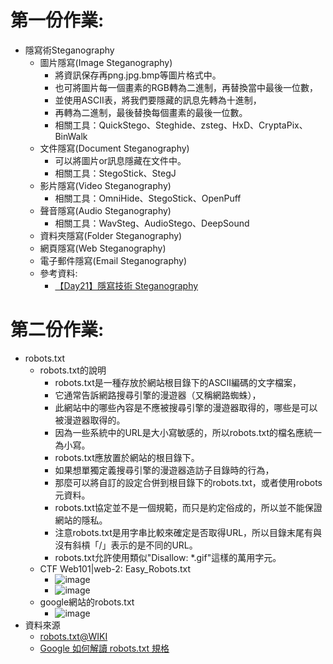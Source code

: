 # 第一份作業:
- 隱寫術Steganography
  - 圖片隱寫(Image Steganography)
    - 將資訊保存再png.jpg.bmp等圖片格式中。
    - 也可將圖片每一個畫素的RGB轉為二進制，再替換當中最後一位數，
    - 並使用ASCII表，將我們要隱藏的訊息先轉為十進制，
    - 再轉為二進制，最後替換每個畫素的最後一位數。
    - 相關工具：QuickStego、Steghide、zsteg、HxD、CryptaPix、BinWalk
  - 文件隱寫(Document Steganography)
    - 可以將圖片or訊息隱藏在文件中。
    - 相關工具：StegoStick、StegJ
  - 影片隱寫(Video Steganography)
    - 相關工具：OmniHide、StegoStick、OpenPuff
  - 聲音隱寫(Audio Steganography)
    - 相關工具：WavSteg、AudioStego、DeepSound
  - 資料夾隱寫(Folder Steganography)
  - 網頁隱寫(Web Steganography)
  - 電子郵件隱寫(Email Steganography)
  - 參考資料:
    - [【Day21】隱寫技術 Steganography](https://ithelp.ithome.com.tw/articles/10278407)

# 第二份作業:
- robots.txt
  - robots.txt的說明 
    - robots.txt是一種存放於網站根目錄下的ASCII編碼的文字檔案，
    - 它通常告訴網路搜尋引擎的漫遊器（又稱網路蜘蛛），
    - 此網站中的哪些內容是不應被搜尋引擎的漫遊器取得的，哪些是可以被漫遊器取得的。
    - 因為一些系統中的URL是大小寫敏感的，所以robots.txt的檔名應統一為小寫。
    - robots.txt應放置於網站的根目錄下。
    - 如果想單獨定義搜尋引擎的漫遊器造訪子目錄時的行為，
    - 那麼可以將自訂的設定合併到根目錄下的robots.txt，或者使用robots元資料。
    - robots.txt協定並不是一個規範，而只是約定俗成的，所以並不能保證網站的隱私。
    - 注意robots.txt是用字串比較來確定是否取得URL，所以目錄末尾有與沒有斜槓「/」表示的是不同的URL。
    - robots.txt允許使用類似"Disallow: *.gif"這樣的萬用字元。
  - CTF Web101|web-2: Easy_Robots.txt
    - ![image](https://user-images.githubusercontent.com/114580308/192777247-fc7775b9-d459-4dc2-92f3-6f6abcf73cf8.png) 
    - ![image](https://user-images.githubusercontent.com/114580308/192776851-9b139b21-5b64-4879-9065-ec3a637374f6.png)
  - google網站的robots.txt
    - ![image](https://user-images.githubusercontent.com/114580308/192779857-72393a4c-9c95-422e-bb94-ec505be6fb9f.png)
- 資料來源
  - [robots.txt@WIKI](https://zh.wikipedia.org/zh-tw/Robots.txt) 
  - [Google 如何解讀 robots.txt 規格](https://developers.google.com/search/docs/advanced/robots/robots_txt?hl=zh-tw)
